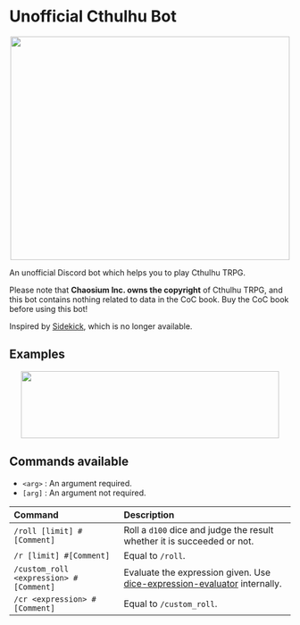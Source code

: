 # Unofficial Cthulhu Bot

<p align="center">
    <img width="500" height="400" src="https://github.com/capra314cabra/cthulhu_bot/blob/master/img/icon.png">
</p>

An unofficial Discord bot which helps you to play Cthulhu TRPG.

Please note that **Chaosium Inc. owns the copyright** of Cthulhu TRPG,
and this bot contains nothing related to data in the CoC book.
Buy the CoC book before using this bot!

Inspired by [Sidekick](https://github.com/ArtemGr/Sidekick), which is no longer available.

## Examples

<p align="center">
    <img width="462" height="120" src="https://github.com/capra314cabra/cthulhu_bot/blob/master/img/example1.png">
</p>

## Commands available

- `<arg>` : An argument required.
- `[arg]` : An argument not required.

|Command|Description|
|:---|:---|
|`/roll [limit] #[Comment]`|Roll a `d100` dice and judge the result whether it is succeeded or not.|
|`/r [limit] #[Comment]`|Equal to `/roll`.|
|`/custom_roll <expression> #[Comment]`|Evaluate the expression given. Use [dice-expression-evaluator](https://github.com/dbkang/dice-expression-evaluator) internally.|
|`/cr <expression> #[Comment]`|Equal to `/custom_roll`.|
